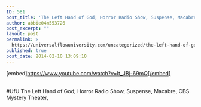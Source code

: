 ```yaml
---
ID: 581
post_title: 'The Left Hand of God; Horror Radio Show, Suspense, Macabre, CBS Mystery Theater, #UfU'
author: abbie04m553726
post_excerpt: ""
layout: post
permalink: >
  https://universalflowuniversity.com/uncategorized/the-left-hand-of-god-horror-radio-show-suspense-macabre-cbs-mystery-theater-ufu/
published: true
post_date: 2014-02-10 13:09:10
---
```

[embed]https://www.youtube.com/watch?v=It_JBj-69mQ[/embed]</br></br>
<p>#UfU The Left Hand of God; Horror Radio Show, Suspense, Macabre, CBS Mystery Theater, </p>